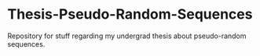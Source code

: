 # Thesis-Pseudo-Random-Sequences
Repository for stuff regarding my undergrad thesis about pseudo-random sequences.
